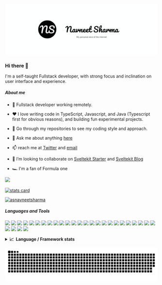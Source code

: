 <p align="center"><a href="https://navneetsharma.xyz"><img src="./images/navneet-sharma.png" /></a></p>

### Hi there 👋

I'm a self-taught Fullstack developer, with strong focus and inclination on user interface and experience.
##### About me

- 💼 Fullstack developer working remotely.

- ❤️ I love writing code in TypeScript, Javascript, and Java (Typescript first for obvious reasons), and building fun experimental projects.

- 🔭 Go through my repositories to see my coding style and approach.

- 💬 Ask me about anything [here](https://github.com/navneetsharmaui/navneetsharmaui/discussions)

- 📫 reach me at [Twitter](https://twitter.com/asnavneetsharma) and [email](mailto:navneetnnavneet1@gmail.com)

- 👯 I’m looking to collaborate on [Sveltekit Starter](https://github.com/navneetsharmaui/sveltekit-starter) and [Sveltekit Blog](https://github.com/navneetsharmaui/sveltekit-blog)

- 🏎️ I'm a fan of Formula one

![](https://hit.yhype.me/github/profile?user_id=11630812&color=0ca4a5)

<a alt="Github Profile Link" align="center" href="https://github.com/navneetsharmaui">
    <img align="center" alt= "stats card" height="200px" width="100%" src="https://github-readme-streak-stats.herokuapp.com?user=navneetsharmaui&theme=blood&hide_border=true&fire=DD2311FF"/>
</a>

<br/>
<p width="100%" align="left">
    <a alt="Navneet Sharma's Twitter profile" href="https://twitter.com/asnavneetsharma" target="_blank"><img src="https://img.shields.io/twitter/follow/asnavneetsharma?logo=twitter&style=for-the-badge" alt="asnavneetsharma" /></a>
</p>


##### Languages and Tools

<p align="left" width="100%">
        <img height="25" src="https://cdn.jsdelivr.net/gh/devicons/devicon/icons/javascript/javascript-original.svg" />
        <img height="25" src="https://cdn.jsdelivr.net/gh/devicons/devicon/icons/typescript/typescript-original.svg" />
        <img height="25" src="https://cdn.jsdelivr.net/gh/devicons/devicon/icons/svelte/svelte-original.svg">
        <img height="25" src="https://cdn.jsdelivr.net/gh/devicons/devicon/icons/angularjs/angularjs-plain.svg">
        <img height="25" src="https://cdn.jsdelivr.net/gh/devicons/devicon/icons/react/react-original.svg">
        <img height="25" src="https://cdn.jsdelivr.net/gh/devicons/devicon/icons/electron/electron-original.svg">
        <img height="25" src="https://cdn.jsdelivr.net/gh/devicons/devicon/icons/nextjs/nextjs-original-wordmark.svg">
        <img height="25" src="https://cdn.jsdelivr.net/gh/devicons/devicon/icons/vuejs/vuejs-original.svg">
        <img height="25" src="https://cdn.jsdelivr.net/gh/devicons/devicon/icons/nuxtjs/nuxtjs-original.svg">
        <img height="25" src="https://cdn.jsdelivr.net/gh/devicons/devicon/icons/html5/html5-original.svg">
        <img height="25" src="https://cdn.jsdelivr.net/gh/devicons/devicon/icons/sass/sass-original.svg">
        <img height="25" src="https://cdn.jsdelivr.net/gh/devicons/devicon/icons/css3/css3-original.svg">
        <img height="25" src="https://cdn.jsdelivr.net/gh/devicons/devicon/icons/java/java-original.svg">
        <img height="25" src="https://cdn.jsdelivr.net/gh/devicons/devicon/icons/nodejs/nodejs-original.svg">
        <img height="25" src="https://cdn.jsdelivr.net/gh/devicons/devicon/icons/express/express-original-wordmark.svg">
        <img height="25" src="https://cdn.jsdelivr.net/gh/devicons/devicon/icons/nestjs/nestjs-plain.svg">
        <img height="25" src="https://cdn.jsdelivr.net/gh/devicons/devicon/icons/graphql/graphql-plain.svg">
        <img height="25" src="https://cdn.jsdelivr.net/gh/devicons/devicon/icons/spring/spring-original.svg">
        <img height="25" src="https://cdn.jsdelivr.net/gh/devicons/devicon/icons/apachekafka/apachekafka-original-wordmark.svg">
        <img height="25" src="https://cdn.jsdelivr.net/gh/devicons/devicon/icons/redis/redis-original-wordmark.svg">
        <img height="25" src="https://cdn.jsdelivr.net/gh/devicons/devicon/icons/postgresql/postgresql-original.svg">
        <img height="25" src="https://cdn.jsdelivr.net/gh/devicons/devicon/icons/mongodb/mongodb-original-wordmark.svg">
        <img height="25" src="https://cdn.jsdelivr.net/gh/devicons/devicon/icons/storybook/storybook-original.svg">
        <img height="25" src="https://cdn.jsdelivr.net/gh/devicons/devicon/icons/jest/jest-plain.svg">
        <img height="25" src="https://raw.githubusercontent.com/simple-icons/simple-icons/6e46ec1fc23b60c8fd0d2f2ff46db82e16dbd75f/icons/cypress.svg">
        <img height="25" src="https://cdn.jsdelivr.net/gh/devicons/devicon/icons/firebase/firebase-plain-wordmark.svg">
        <img height="25" src="https://cdn.jsdelivr.net/gh/devicons/devicon/icons/docker/docker-original-wordmark.svg">
        <img height="25" src="https://cdn.jsdelivr.net/gh/devicons/devicon/icons/kubernetes/kubernetes-plain-wordmark.svg">
        <img height="25" src="https://cdn.jsdelivr.net/gh/devicons/devicon/icons/amazonwebservices/amazonwebservices-original-wordmark.svg">
</p>

<details>
  <summary><b>📈&nbsp;&nbsp;Language&nbsp;/&nbsp;Framework stats</b></summary>
  <br/>
    <a href='https://profile.codersrank.io/user/navneetsharmaui/'>
        <img src='http://cr-skills-chart-widget.azurewebsites.net/api/api?username=navneetsharmaui&width=800&padding=30web&skills=angular,batchfile,c,C%23,coffeescript,dart,go,html,json,java,javascript,less,mysql,php,pandas,perl,reactjs,scss,shell,svelte,swift,typescript,vue&show-other-skills=true'>
    </a>

</details>

[![GitHub Contributions](https://raw.githubusercontent.com/navneetsharmaui/navneetsharmaui/output/github-contribution-grid-snake.svg)](https://github.com/navneetsharmaui)
